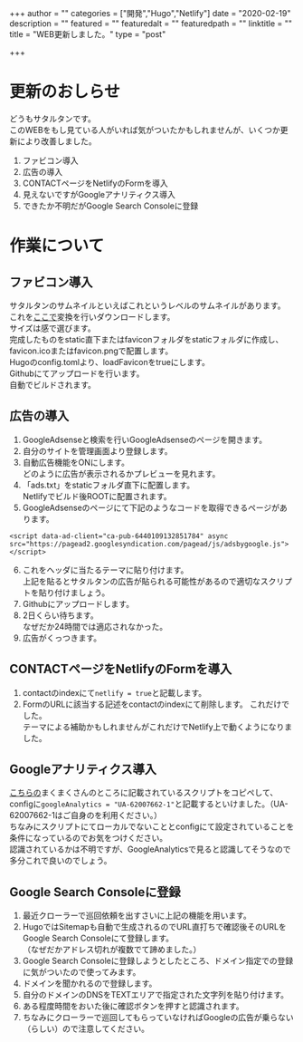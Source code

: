 +++
author = ""
categories = ["開発","Hugo","Netlify"]
date = "2020-02-19"
description = ""
featured = ""
featuredalt = ""
featuredpath = ""
linktitle = ""
title = "WEB更新しました。"
type = "post"

+++

# 更新のおしらせ
どうもサタルタンです。  
このWEBをもし見ている人がいれば気がついたかもしれませんが、いくつか更新により改善しました。  

1. ファビコン導入
2. 広告の導入
3. CONTACTページをNetlifyのFormを導入
4. 見えないですがGoogleアナリティクス導入
5. できたか不明だがGoogle Search Consoleに登録


# 作業について
## ファビコン導入
サタルタンのサムネイルといえばこれというレベルのサムネイルがあります。  
これを[ここで][1]変換を行いダウンロードします。  
サイズは感で選びます。  
完成したものをstatic直下またはfaviconフォルダをstaticフォルダに作成し、favicon.icoまたはfavicon.pngで配置します。  
Hugoのconfig.tomlより、loadFaviconをtrueにします。  
Githubにてアップロードを行います。  
自動でビルドされます。

## 広告の導入
1. GoogleAdsenseと検索を行いGoogleAdsenseのページを開きます。
2. 自分のサイトを管理画面より登録します。
3. 自動広告機能をONにします。  
どのように広告が表示されるかプレビューを見れます。
4. 「ads.txt」をstaticフォルダ直下に配置します。  
Netlifyでビルド後ROOTに配置されます。
5. GoogleAdsenseのページにて下記のようなコードを取得できるページがあります。
```
<script data-ad-client="ca-pub-6440109132851784" async src="https://pagead2.googlesyndication.com/pagead/js/adsbygoogle.js"></script>
```
6. これをヘッダに当たるテーマに貼り付けます。  
上記を貼るとサタルタンの広告が貼られる可能性があるので適切なスクリプトを貼り付けましょう。
7. Githubにアップロードします。
8. 2日くらい待ちます。  
なぜだか24時間では適応されなかった。
9. 広告がくっつきます。


## CONTACTページをNetlifyのFormを導入
1. contactのindexにて```netlify = true```と記載します。
2. FormのURLに該当する記述をcontactのindexにて削除します。
これだけでした。  
テーマによる補助かもしれませんがこれだけでNetlify上で動くようになりました。

## Googleアナリティクス導入
[こちらの][2]まくまくさんのところに記載されているスクリプトをコピペして、configに```googleAnalytics = "UA-62007662-1"```と記載するといけました。（UA-62007662-1はご自身のを利用ください。）  
ちなみにスクリプトにてローカルでないこととconfigにて設定されていることを条件になっているのでお気をつけください。  
認識されているかは不明ですが、GoogleAnalyticsで見ると認識してそうなので多分これで良いのでしょう。

## Google Search Consoleに登録
1. 最近クローラーで巡回依頼を出すさいに上記の機能を用います。  
2. HugoではSitemapも自動で生成されるのでURL直打ちで確認後そのURLをGoogle Search Consoleにて登録します。  
（なぜだかアドレス切れが複数でて諦めました。）  
3. Google Search Consoleに登録しようとしたところ、ドメイン指定での登録に気がついたので使ってみます。
4. ドメインを聞かれるので登録します。
5. 自分のドメインのDNSをTEXTエリアで指定された文字列を貼り付けます。
6. ある程度時間をおいた後に確認ボタンを押すと認識されます。
7. ちなみにクローラーで巡回してもらっていなければGoogleの広告が乗らない（らしい）ので注意してください。





[1]: https://ao-system.net/favicongenerator/
[2]: https://maku77.github.io/hugo/settings/google-analytics.html

